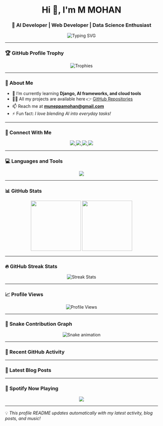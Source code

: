 <!-- Header with animated waving hand -->
<h1 align="center">Hi 👋, I'm M MOHAN</h1>
<h3 align="center">🚀 AI Developer | Web Developer | Data Science Enthusiast</h3>

<p align="center">
  <img src="https://readme-typing-svg.herokuapp.com?size=24&duration=4000&color=00F7FF&center=true&vCenter=true&lines=Passionate+about+AI+%26+Web+Development;Always+Learning+New+Technologies;Turning+Ideas+into+Reality;Lifelong+Learner+%26+Problem+Solver" alt="Typing SVG">
</p>

---

### 🏆 GitHub Profile Trophy
<p align="center">
  <img src="https://github-profile-trophy.vercel.app/?username=mohan8877&theme=onedark&no-frame=true&row=1&column=7" alt="Trophies" />
</p>

---

### 🌱 About Me
- 🌱 I’m currently learning **Django, AI frameworks, and cloud tools**
- 👨‍💻 All my projects are available here 👉 [GitHub Repositories](https://github.com/Mohan8877)
- 📫 Reach me at **muneppamohan@gmail.com**
- ⚡ Fun fact: *I love blending AI into everyday tasks!*

---

### 🤝 Connect With Me
<p align="center">
  <a href="https://linkedin.com/in/mohan8877" target="_blank">
    <img src="https://img.shields.io/badge/LinkedIn-%230077B5.svg?&style=for-the-badge&logo=linkedin&logoColor=white" />
  </a>
  <a href="https://instagram.com/broken_______smile_______" target="_blank">
    <img src="https://img.shields.io/badge/Instagram-%23E4405F.svg?&style=for-the-badge&logo=instagram&logoColor=white" />
  </a>
  <a href="https://www.codechef.com/users/m_mohan_8877" target="_blank">
    <img src="https://img.shields.io/badge/CodeChef-%235B4638.svg?&style=for-the-badge&logo=codechef&logoColor=white" />
  </a>
  <a href="https://www.hackerrank.com/muneppamohan" target="_blank">
    <img src="https://img.shields.io/badge/HackerRank-%2300EA64.svg?&style=for-the-badge&logo=hackerrank&logoColor=white" />
  </a>
</p>

---

### 💻 Languages and Tools
<p align="center">
  <img src="https://skillicons.dev/icons?i=html,css,bootstrap,js,java,python,c,mysql,django,git,opencv" />
</p>

---

### 📊 GitHub Stats
<p align="center">
  <img src="https://github-readme-stats.vercel.app/api?username=mohan8877&show_icons=true&theme=radical" height="165" />
  <img src="https://github-readme-stats.vercel.app/api/top-langs/?username=mohan8877&layout=compact&theme=radical" height="165" />
</p>

---

### 🔥 GitHub Streak Stats
<p align="center">
  <img src="https://github-readme-streak-stats.herokuapp.com/?user=mohan8877&theme=radical" alt="Streak Stats" />
</p>

---

### 📈 Profile Views
<p align="center">
  <img src="https://komarev.com/ghpvc/?username=mohan8877&label=Profile%20views&color=0e75b6&style=flat" alt="Profile Views" />
</p>

---

### 🐍 Snake Contribution Graph
<p align="center">
  <img src="https://github.com/mohan8877/mohan8877/blob/output/github-contribution-grid-snake.svg" alt="Snake animation" />
</p>

---

### 🔄 Recent GitHub Activity
<!--START_SECTION:activity-->
<!--END_SECTION:activity-->

---

### 📢 Latest Blog Posts
<!-- BLOG-POST-LIST:START -->
<!-- BLOG-POST-LIST:END -->

---

### 🎵 Spotify Now Playing
<p align="center">
  <img src="https://spotify-github-profile.vercel.app/api/view?uid=your_spotify_user_id&cover_image=true&theme=novatorem" />
</p>

---

💡 *This profile README updates automatically with my latest activity, blog posts, and music!*
